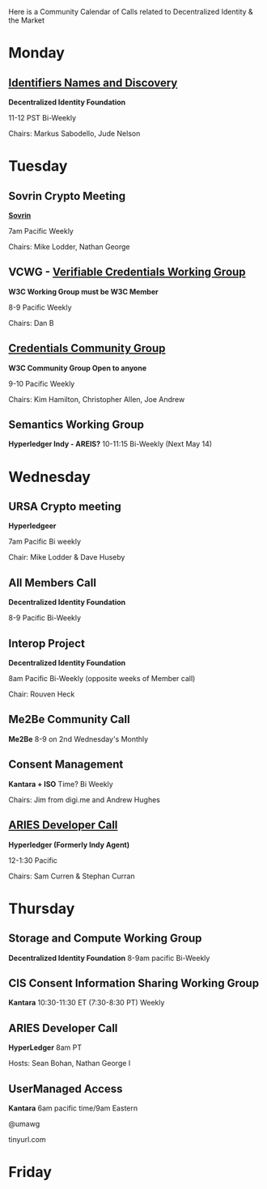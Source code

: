 Here is a Community Calendar of Calls related to Decentralized Identity & the Market 

# Monday 
## [Identifiers Names and Discovery](https://identity.foundation/working-groups/identifiers-names-discovery.html) 
**Decentralized Identity Foundation**

11-12 PST Bi-Weekly

Chairs: Markus Sabodello, Jude Nelson

# Tuesday
## Sovrin Crypto Meeting 
**[Sovrin](https://sovrin.org)**

7am Pacific Weekly 

Chairs: Mike Lodder, Nathan George


## VCWG - [Verifiable Credentials Working Group](https://www.w3.org/2017/vc/WG/)
**W3C Working Group must be W3C Member**

8-9 Pacific Weekly 

Chairs: Dan B

## [Credentials Community Group](https://www.w3.org/community/credentials/) 
**W3C Community Group Open to anyone**

9-10 Pacific Weekly 

Chairs: Kim Hamilton, Christopher Allen, Joe Andrew

## Semantics Working Group 
**Hyperledger Indy - AREIS?** 
10-11:15  Bi-Weekly (Next May 14)

# Wednesday

## URSA Crypto meeting
**Hyperledgeer** 

7am Pacific Bi weekly 

Chair: Mike Lodder & Dave Huseby

## All Members Call 
**Decentralized Identity Foundation** 

8-9 Pacific Bi-Weekly 

## Interop Project
**Decentralized Identity Foundation** 

8am Pacific Bi-Weekly (opposite weeks of Member call) 

Chair: Rouven Heck

## Me2Be Community Call
**Me2Be**
8-9 on 2nd Wednesday's Monthly

## Consent Management 
**Kantara + ISO**
Time? Bi Weekly 

Chairs: Jim from digi.me and Andrew Hughes

## [ARIES Developer Call](https://wiki.hyperledger.org/display/ARIES/Hyperledger+Aries) 
**Hyperledger (Formerly Indy Agent)**

12-1:30 Pacific

Chairs: Sam Curren & Stephan Curran 



# Thursday 
## Storage and Compute Working Group
**Decentralized Identity Foundation** 
8-9am pacific Bi-Weekly 

## CIS Consent Information Sharing Working Group
**Kantara** 
10:30-11:30 ET (7:30-8:30 PT) Weekly 

## ARIES Developer Call
**HyperLedger** 
8am PT 

Hosts: Sean Bohan, Nathan George I

## UserManaged Access
**Kantara**
6am pacific time/9am Eastern

@umawg

tinyurl.com 

# Friday
